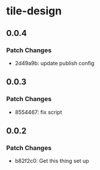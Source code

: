 # tile-design

## 0.0.4

### Patch Changes

- 2d49a9b: update publish config

## 0.0.3

### Patch Changes

- 8554467: fix script

## 0.0.2

### Patch Changes

- b82f2c0: Get this thing set up
